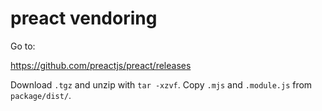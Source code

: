 # preact vendoring

Go to:

<https://github.com/preactjs/preact/releases>

Download `.tgz` and unzip with `tar -xzvf`.
Copy `.mjs` and `.module.js` from `package/dist/`.
